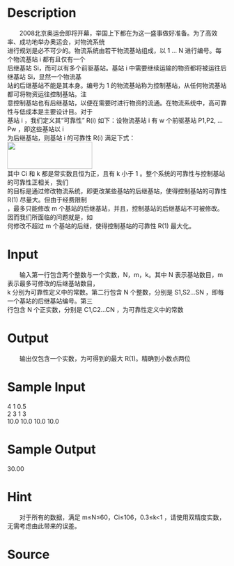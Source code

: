 
# Description

<div class="content"><p>　　2008北京奥运会即将开幕，举国上下都在为这一盛事做好准备。为了高效率、成功地举办奥运会，对物流系统<br/>
进行规划是必不可少的。物流系统由若干物流基站组成，以 1 … N 进行编号。每个物流基站 i 都有且仅有一个<br/>
后继基站 Si，而可以有多个前驱基站。基站 i 中需要继续运输的物资都将被运往后继基站 Si，显然一个物流基<br/>
站的后继基站不能是其本身。编号为 1 的物流基站称为控制基站，从任何物流基站都可将物资运往控制基站。注<br/>
意控制基站也有后继基站，以便在需要时进行物资的流通。在物流系统中，高可靠性与低成本是主要设计目。对于<br/>
基站 i ，我们定义其“可靠性” R(i) 如下：设物流基站 i 有 w 个前驱基站 P1,P2, … Pw ，即这些基站以 i<br/>
为后继基站，则基站 i 的可靠性 R(i) 满足下式：<br/>
<img width="195" height="62" alt="" src="source/bzoj/1065/img/aHR0cHM6Ly9seWRzeS5jb20vL0p1ZGdlT25saW5lL3VwbG9hZC8yMDE2MDQvMig0KS5wbmc=.png"/><br/>
其中 Ci 和 k 都是常实数且恒为正，且有 k 小于 1 。整个系统的可靠性与控制基站的可靠性正相关，我们<br/>
的目标是通过修改物流系统，即更改某些基站的后继基站，使得控制基站的可靠性 R(1) 尽量大。但由于经费限制<br/>
，最多只能修改 m 个基站的后继基站，并且，控制基站的后继基站不可被修改。因而我们所面临的问题就是，如<br/>
何修改不超过 m 个基站的后继，使得控制基站的可靠性 R(1) 最大化。</p></div>

# Input

<div class="content"><p>　　输入第一行包含两个整数与一个实数，N，m，k。其中 N 表示基站数目，m 表示最多可修改的后继基站数目，<br/>
k 分别为可靠性定义中的常数。第二行包含 N 个整数，分别是 S1,S2…SN ，即每一个基站的后继基站编号。第三<br/>
行包含 N 个正实数，分别是 C1,C2…CN ，为可靠性定义中的常数</p></div>

# Output

<div class="content"><p>　　输出仅包含一个实数，为可得到的最大 R(1)。精确到小数点两位</p></div>

# Sample Input

<div class="content"><span class="sampledata">4 1 0.5<br/>
2 3 1 3<br/>
10.0 10.0 10.0 10.0</span></div>

# Sample Output

<div class="content"><span class="sampledata">30.00</span></div>

# Hint

<div class="content"><p></p><p>　　对于所有的数据，满足 m≤N≤60，Ci≤106，0.3≤k&lt;1 ，请使用双精度实数，无需考虑由此带来的误差。</p><p></p></div>

# Source

<div class="content"><p><a href="problemset.php?search="></a></p></div>


